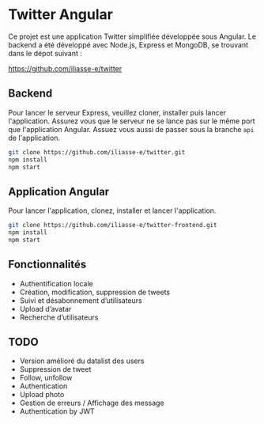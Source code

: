# Twitter Angular

Ce projet est une application Twitter simplifiée développée sous Angular.
Le backend a été développé avec Node.js, Express et MongoDB, se trouvant dans le dépot suivant :

https://github.com/iliasse-e/twitter

## Backend

Pour lancer le serveur Express, veuillez cloner, installer puis lancer l'application.
Assurez vous que le serveur ne se lance pas sur le même port que l'application Angular.
Assuez vous aussi de passer sous la branche `api` de l'application.

```bash
git clone https://github.com/iliasse-e/twitter.git
npm install
npm start
```

## Application Angular

Pour lancer l'application, clonez, installer et lancer l'application.

```bash
git clone https://github.com/iliasse-e/twitter-frontend.git
npm install
npm start
```

## Fonctionnalités

- Authentification locale
- Création, modification, suppression de tweets
- Suivi et désabonnement d’utilisateurs
- Upload d’avatar
- Recherche d’utilisateurs

## TODO

- Version amélioré du datalist des users
- Suppression de tweet
- Follow, unfollow
- Authentication
- Upload photo
- Gestion de erreurs / Affichage des message
- Authentication by JWT
